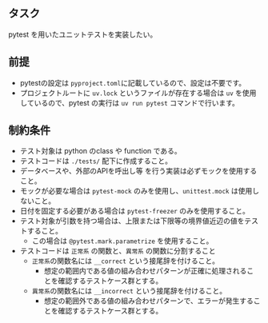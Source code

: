 ## タスク

pytest を用いたユニットテストを実装したい。

## 前提

- pytestの設定は `pyproject.toml`に記載しているので、設定は不要です。
- プロジェクトルートに `uv.lock` というファイルが存在する場合は `uv` を使用しているので、pytest の実行は `uv run pytest` コマンドで行います。

## 制約条件

- テスト対象は python のclass や function である。
- テストコードは `./tests/` 配下に作成すること。
- データベースや、外部のAPIを呼出し等 を行う実装は必ずモックを使用すること。
- モックが必要な場合は `pytest-mock` のみを使用し、`unittest.mock` は使用しないこと。
- 日付を固定する必要がある場合は `pytest-freezer` のみを使用すること。
- テスト対象が引数を持つ場合は、上限または下限等の境界値近辺の値をテストすること。
  - この場合は `@pytest.mark.parametrize` を使用すること。
- テストコードは `正常系` の関数と、`異常系` の関数に分割すること
  - `正常系`の関数名には `__correct` という接尾辞を付けること。
    - 想定の範囲内である値の組み合わせパターンが正確に処理されることを確認するテストケース群とする。
  - `異常系`の関数名には `__incorrect` という接尾辞を付けること。
    - 想定の範囲外である値の組み合わせパターンで、エラーが発生することを確認するテストケース群とする。
